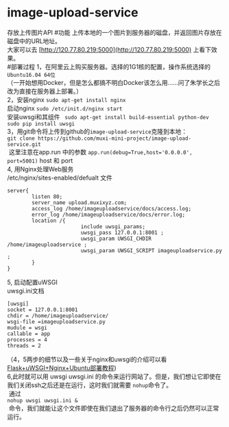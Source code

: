 # image-upload-service
存放上传图片API
#功能
上传本地的一个图片到服务器的磁盘，并返回图片存放在磁盘中的URL地址。<br>
大家可以去 [http://120.77.80.219:5000](http://120.77.80.219:5000) 上看下效果。<br>
#部署过程
1，在阿里云上购买服务器。选择的1G1核的配置，操作系统选择的``Ubuntu16.04 64位``<br>
（一开始想用Docker，但是怎么都搞不明白Docker该怎么用......问了朱学长之后改为直接在服务器上部署。）<br>
2，安装nginx ``sudo apt-get install nginx``<br>
启动nginx ``sudo /etc/init.d/nginx start``<br>
安装uwsgi和其组件 `` sudo apt-get install build-essential python-dev    sudo pip install uwsgi``<br>
3，用git命令将上传到github的``image-upload-service``克隆到本地：<br>
  `` git clone https://github.com/muxi-mini-project/image-upload-service.git ``<br>
  这里注意在app.run 中的参数 ``app.run(debug=True,host='0.0.0.0', port=5001)`` host 和 port <br>
4, 用Nginx处理Web服务<br>
/etc/nginx/sites-enabled/defualt 文件
```
server{
        listen 80;
        server_name upload.muxixyz.com;
        access_log /home/imageuploadservice/docs/access.log;
        error_log /home/imageuploadservice/docs/error.log;
        location /{
                        include uwsgi_params;
                        uwsgi_pass 127.0.0.1:8001 ;
                        uwsgi_param UWSGI_CHDIR /home/imageuploadservice ;
                        uwsgi_param UWSGI_SCRIPT imageuploadservice.py ;
        }
}
```
5, 启动配置uWSGI<br>
uwsgi.ini文档
```
[uwsgi]
socket = 127.0.0.1:8001
chdir = /home/imageuploadservice/
wsgi-file =imageuploadservice.py
mudule = wsgi
callable = app
processes = 4
threads = 2

```


（4，5两步的细节以及一些关于nginx和uwsgi的介绍可以看 [Flask+uWSGI+Nginx+Ubuntu部署教程](http://www.linuxidc.com/Linux/2016-06/132690.htm))<br>
6,此时就可以用 uwsgi uwsgi.ini 的命令来运行网站了。但是，我们想让它即使在我们关闭ssh之后还是在运行，这时我们就需要 ``nohup``命令了。<br>
  通过<br>``nohup uwsgi uwsgi.ini & `` <br>
  命令，我们就能让这个文件即使在我们退出了服务器的命令行之后仍然可以正常运行。
  

